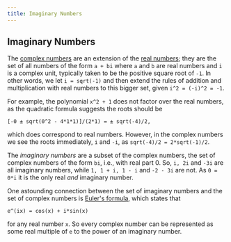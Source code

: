 ```yaml
---
title: Imaginary Numbers
---
```

## Imaginary Numbers

The [complex numbers](https://en.wikipedia.org/wiki/Complex_number) are an extension of the [real numbers](https://en.wikipedia.org/wiki/Real_number); they are the set of all numbers of the form `a + bi` where `a` and `b` are real numbers and `i` is a complex unit, typically taken to be the positive square root of `-1`. In other words, we let `i = sqrt(-1)` and then extend the rules of addition and multiplication with real numbers to this bigger set, given `i^2 = (-i)^2 = -1`.

For example, the polynomial `x^2 + 1` does not factor over the real numbers, as the quadratic formula suggests the roots should be
```
[-0 ± sqrt(0^2 - 4*1*1)]/(2*1) = ± sqrt(-4)/2,
```
which does correspond to real numbers. However, in the complex numbers we see the roots immediately, `i` and `-i`, as `sqrt(-4)/2 = 2*sqrt(-1)/2`.

The *imaginary numbers* are a subset of the complex numbers, the set of complex numbers of the form `bi`, i.e., with real part 0. So, `i, 2i` and `-3i` are all imaginary numbers, while `1, 1 + i, 1 - i` and `-2 - 3i` are not. As `0 = 0*i` it is the only real *and* imaginary number.

One astounding connection between the set of imaginary numbers and the set of complex numbers is [Euler's formula](https://en.wikipedia.org/wiki/Euler%27s_formula), which states that
```
e^(ix) = cos(x) + i*sin(x)
```
for any real number `x`. So every complex number can be represented as some real multiple of `e` to the power of an imaginary number.
